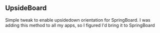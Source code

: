 ## UpsideBoard

Simple tweak to enable upsidedown orientation for SpringBoard. I was adding this method to all my apps, so I figured I'd bring it to SpringBoard
